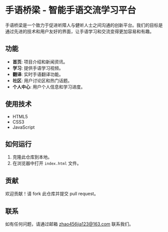 # 手语桥梁 - 智能手语交流学习平台

手语桥梁是一个致力于促进听障人与健听人士之间沟通的创新平台。我们的目标是通过先进的技术和用户友好的界面，让手语学习和交流变得更加容易和有趣。

## 功能

- **首页**: 项目介绍和新闻资讯。
- **学习**: 提供手语学习视频。
- **翻译**: 实时手语翻译功能。
- **社区**: 用户讨论区和热门话题。
- **个人中心**: 用户个人信息和学习进度。

## 使用技术

- HTML5
- CSS3
- JavaScript

## 如何运行

1. 克隆此仓库到本地。
2. 在浏览器中打开 `index.html` 文件。

## 贡献

欢迎贡献！请 fork 此仓库并提交 pull request。

## 联系

如有任何问题，请通过邮箱 [zhao456jia123@163.com](mailto:zhao456jia123@163.com) 联系我们。
